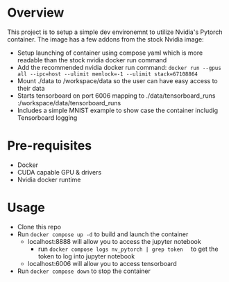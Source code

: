 # Overview
This project is to setup a simple dev environemnt to utilize Nvidia's Pytorch container. The image has a few addons from the stock Nvidia image:
- Setup launching of container using compose yaml which is more readable than the stock nvidia docker run command
- Add the recommended nvidia docker run command: `docker run --gpus all --ipc=host --ulimit memlock=-1 --ulimit stack=67108864 `
- Mount ./data to /workspace/data so the user can have easy access to their data
- Starts tensorboard on port 6006 mapping to ./data/tensorboard_runs :/workspace/data/tensorboard_runs
- Includes a simple MNIST example to show case the container includig Tensorboard logging

# Pre-requisites
- Docker
- CUDA capable GPU & drivers
- Nvidia docker runtime

# Usage
- Clone this repo
- Run `docker compose up -d` to build and launch the container
   - localhost:8888 will allow you to access the jupyter notebook
       - run `docker compose logs nv_pytorch | grep token  ` to get the token to log into jupyter notebook
   - localhost:6006 will allow you to access tensorboard
- Run `docker compose down` to stop the container
